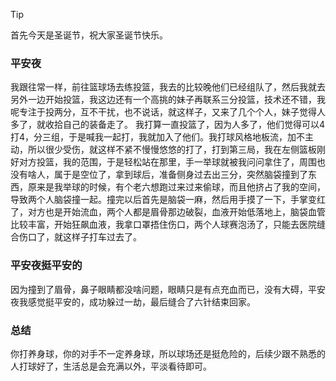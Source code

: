 > [!tip]
> 首先今天是圣诞节，祝大家圣诞节快乐。

### 平安夜
我跟往常一样，前往篮球场去练投篮，我去的比较晚他们已经组队了，然后我就去另外一边开始投篮，我这边还有一个高挑的妹子再联系三分投篮，技术还不错，我呢专注于投两分，互不干扰，也不说话，就这样子，又来了几个个人，妹子觉得人多了，就收拾自己的装备走了。
我打算一直投篮了，因为人多了，他们觉得可以4打4，分三组，于是喊我一起打，我就加入了他们。我打球风格地板流，加不主动，所以很少受伤，就这样不紧不慢慢悠悠的打了，打到第三局，我在左侧篮板刚好对方投篮，我的范围，于是轻松站在那里，手一举球就被我问问拿住了，周围也没有啥人，属于是空位了，拿到球后，准备侧身过去出三分，突然脑袋撞到了东西，原来是我举球的时候，有个老六想跑过来过来偷球，而且他挤占了我的空间，导致两个人脑袋撞一起。撞完以后首先是脑袋一麻，然后用手摸了一下，手掌变红了，对方也是开始流血，两个人都是眉骨那边破裂，血液开始低落地上，脑袋血管比较丰富，开始狂飙血液，我拿口罩捂住伤口，两个人球赛泡汤了，只能去医院缝合伤口了，就这样子打车过去了。
### 平安夜挺平安的
因为撞到了眉骨，鼻子眼睛都没啥问题，眼睛只是有点充血而已，没有大碍，平安夜我感觉挺平安的，成功躲过一劫，最后缝合了六针结束回家。
### 总结
你打养身球，你的对手不一定养身球，所以球场还是挺危险的，后续少跟不熟悉的人打球好了，生活总是会充满以外，平淡看待即可。